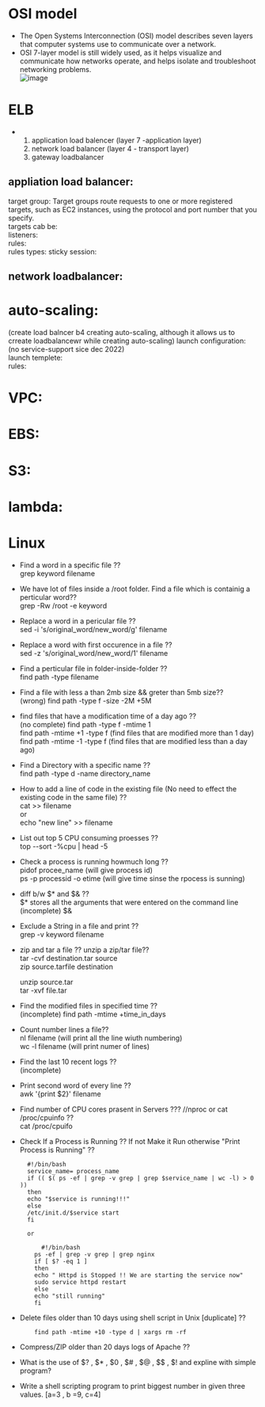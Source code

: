 # OSI model  
* The Open Systems Interconnection (OSI) model describes seven layers that computer systems use to communicate over a network.  
* OSI 7-layer model is still widely used, as it helps visualize and communicate how networks operate, and helps isolate and troubleshoot networking problems.  
![image](https://user-images.githubusercontent.com/104769185/217046137-7e1b111e-a978-4e78-9c32-76041bd8ff32.png)  
# ELB  
* 1. application load balencer (layer 7 -application layer)  
  2. network load balancer  (layer 4 - transport layer)   
  3. gateway loadbalancer  
## appliation load balancer:  
target group: Target groups route requests to one or more registered targets, such as EC2 instances, using the protocol and port number that you specify.  
              targets cab be:    
listeners:  
rules:    
      rules types:
      sticky session:  
      
## network loadbalancer:

# auto-scaling:
(create load balncer b4 creating auto-scaling, although it allows us to crreate loadbalancewr while creating auto-scaling)
launch configuration: (no service-support sice dec 2022)    
launch templete:  
rules:  
# VPC:


# EBS:

# S3:

# lambda:  




# Linux
- Find a word in a specific file ??  
    grep keyword filename
- We have lot of files inside a /root folder. Find a file which is containig a perticular word??  
    grep -Rw /root -e keyword
- Replace a word in a pericular file ??  
    sed -i 's/original_word/new_word/g' filename
- Replace a word with first occurence in a file ??  
    sed -z 's/original_word/new_word/1' filename
- Find a perticular file in folder-inside-folder ??  
    find path -type filename
- Find a file with less a than 2mb size && greter than 5mb size??  
    (wrong) find path -type f -size -2M +5M
- find files that have a modification time of a day ago ??  
    (no complete) find path -type f -mtime 1  
    find path -mtime +1 -type f    (find files that are modified more than 1 day)  
    find path -mtime -1 -type f    (find files that are modified less than a day ago)  
- Find a Directory with a specific name ??  
    find path -type d -name directory_name
- How to add a line of code in the existing file (No need to effect the existing code in the same file) ??  
     cat >> filename  
     or  
     echo "new line" >> filename  
- List out top 5 CPU consuming proesses ??  
    top --sort -%cpu | head -5
- Check a process is running howmuch long ??  
    pidof procee_name           (will give process id)  
    ps -p processid -o etime         (will give time sinse the rpocess is sunning)  
    
- diff b/w $* and $& ??  
    $* stores all the arguments that were entered on the command line  
    (incomplete) $&   
- Exclude a String in a file and print ??  
    grep -v keyword filename  
- zip and tar a file ?? unzip a zip/tar file??  
    tar -cvf destination.tar source  
    zip source.tarfile destination  
    
    unzip source.tar  
    tar -xvf file.tar  
- Find the modified files in specified time ??  
   (incomplete) find path -mtime +time_in_days  
- Count number lines a file??  
    nl filename      (will print all the line wiuth numbering)  
    wc -l filename    (will print numer of lines)  
- Find the last 10 recent logs ??  
    (incomplete)
- Print second word of every line ??  
    awk '{print $2}' filename
- Find number of CPU cores prasent in Servers ??? //nproc or cat /proc/cpuinfo ??  
    cat /proc/cpuifo
- Check If a Process is Running ?? If not Make it Run otherwise "Print Process is Running" ??

        #!/bin/bash
        service_name= process_name
        if (( $( ps -ef | grep -v grep | grep $service_name | wc -l) > 0 ))
        then 
        echo "$service is running!!!"
        else
        /etc/init.d/$service start
        fi
        
        or 
        
        	#!/bin/bash
          ps -ef | grep -v grep | grep nginx
          if [ $? -eq 1 ]
          then
          echo " Httpd is Stopped !! We are starting the service now"
          sudo service httpd restart
          else
          echo "still running"
          fi
          
- Delete files older than 10 days using shell script in Unix [duplicate] ??  

          find path -mtime +10 -type d | xargs rm -rf 
- Compress/ZIP older than 20 days logs of Apache ??
- What is the use of  $? , $* , $0 , $# , $@ , $$ , $! and expline with simple program?


- Write a shell scripting program to print biggest number in given three values. [a=3 , b =9, c=4]

